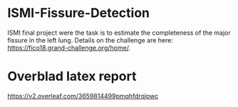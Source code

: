 # ISMI-Fissure-Detection
ISMI final project were the task is to estimate the completeness of the major fissure in the left lung. Details on the challenge are here: https://fico18.grand-challenge.org/home/.

# Overblad latex report

https://v2.overleaf.com/3659814499pmqhfdrqjpwc

